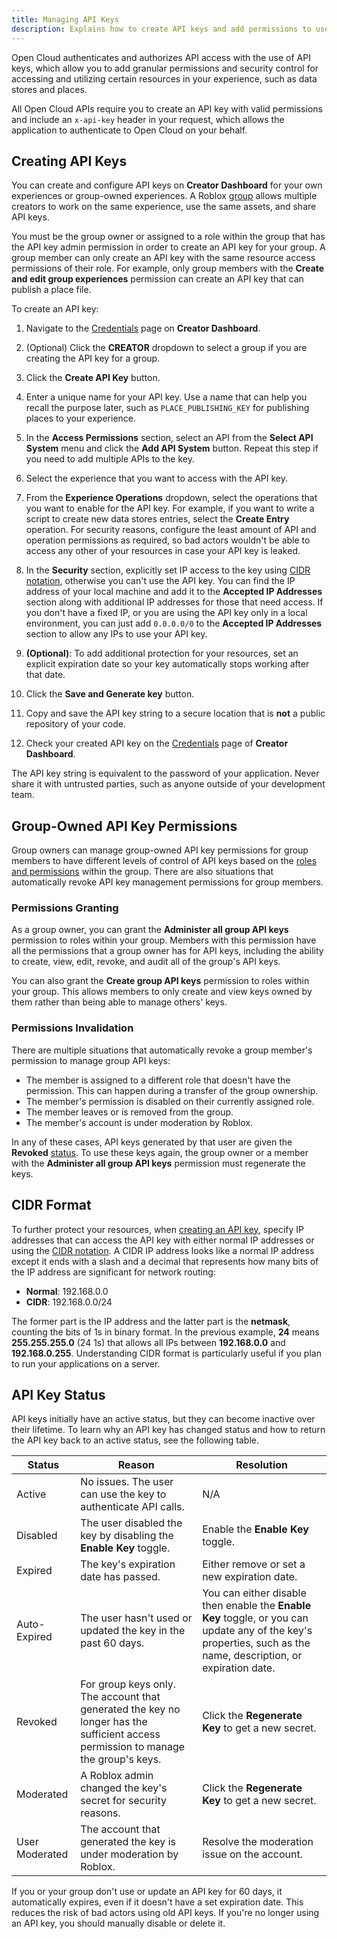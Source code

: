 ```yaml
---
title: Managing API Keys
description: Explains how to create API keys and add permissions to use Open Cloud web APIs for your experience.
---
```


Open Cloud authenticates and authorizes API access with the use of API keys, which allow you to add granular permissions and security control for accessing and utilizing certain resources in your experience, such as data stores and places.

All Open Cloud APIs require you to create an API key with valid permissions and include an `x-api-key` header in your request, which allows the application to authenticate to Open Cloud on your behalf.

## Creating API Keys

You can create and configure API keys on **Creator Dashboard** for your own experiences or group-owned experiences. A Roblox [group](../../projects/groups.md) allows multiple creators to work on the same experience, use the same assets, and share API keys.

You must be the group owner or assigned to a role within the group that has the API key admin permission in order to create an API key for your group. A group member can only create an API key with the same resource access permissions of their role. For example, only group members with the **Create and edit group experiences** permission can create an API key that can publish a place file.

To create an API key:

1. Navigate to the [Credentials](https://create.roblox.com/credentials) page on **Creator Dashboard**.

1. (Optional) Click the **CREATOR** dropdown to select a group if you are creating the API key for a group.

1. Click the **Create API Key** button.
1. Enter a unique name for your API key. Use a name that can help you recall the purpose later, such as `PLACE_PUBLISHING_KEY` for publishing places to your experience.
1. In the **Access Permissions** section, select an API from the **Select API System** menu and click the **Add API System** button. Repeat this step if you need to add multiple APIs to the key.
1. Select the experience that you want to access with the API key.
1. From the **Experience Operations** dropdown, select the operations that you want to enable for the API key. For example, if you want to write a script to create new data stores entries, select the **Create Entry** operation.
   <Alert severity="warning">
   For security reasons, configure the least amount of API and operation permissions as required, so bad actors wouldn't be able to access any other of your resources in case your API key is leaked.
   </Alert>

1. In the **Security** section, explicitly set IP access to the key using [CIDR notation](#cidr-format), otherwise you can't use the API key. You can find the IP address of your local machine and add it to the **Accepted IP Addresses** section along with additional IP addresses for those that need access. If you don't have a fixed IP, or you are using the API key only in a local environment, you can just add `0.0.0.0/0` to the **Accepted IP Addresses** section to allow any IPs to use your API key.

1. **(Optional)**: To add additional protection for your resources, set an explicit expiration date so your key automatically stops working after that date.
1. Click the **Save and Generate key** button.
1. Copy and save the API key string to a secure location that is **not** a public repository of your code.
1. Check your created API key on the [Credentials](https://create.roblox.com/credentials) page of **Creator Dashboard**.

<Alert severity="warning">
The API key string is equivalent to the password of your application. Never share it with untrusted parties, such as anyone outside of your development team.
</Alert>

## Group-Owned API Key Permissions

Group owners can manage group-owned API key permissions for group members to have different levels of control of API keys based on the [roles and permissions](../../projects/groups.md#roles-and-permissions) within the group. There are also situations that automatically revoke API key management permissions for group members.

### Permissions Granting

As a group owner, you can grant the **Administer all group API keys** permission to roles within your group. Members with this permission have all the permissions that a group owner has for API keys, including the ability to create, view, edit, revoke, and audit all of the group's API keys.

You can also grant the **Create group API keys** permission to roles within your group. This allows members to only create and view keys owned by them rather than being able to manage others' keys.

### Permissions Invalidation

There are multiple situations that automatically revoke a group member's permission to manage group API keys:

- The member is assigned to a different role that doesn't have the permission. This can happen during a transfer of the group ownership.
- The member's permission is disabled on their currently assigned role.
- The member leaves or is removed from the group.
- The member's account is under moderation by Roblox.

In any of these cases, API keys generated by that user are given the **Revoked** [status](#api-key-status). To use these keys again, the group owner or a member with the **Administer all group API keys** permission must regenerate the keys.

## CIDR Format

To further protect your resources, when [creating an API key](#creating-api-keys), specify IP addresses that can access the API key with either normal IP addresses or using the [CIDR notation](https://en.wikipedia.org/wiki/Classless_Inter-Domain_Routing#CIDR_notation). A CIDR IP address looks like a normal IP address except it ends with a slash and a decimal that represents how many bits of the IP address are significant for network routing:

- **Normal**: 192.168.0.0
- **CIDR**: 192.168.0.0/24

The former part is the IP address and the latter part is the **netmask**, counting the bits of 1s in binary format. In the previous example, **24** means **255.255.255.0** (24 1s) that allows all IPs between **192.168.0.0** and **192.168.0.255**. Understanding CIDR format is particularly useful if you plan to run your applications on a server.

## API Key Status

API keys initially have an active status, but they can become inactive over their lifetime. To learn why an API key has changed status and how to return the API key back to an active status, see the following table.

<table>
<thead>
  <tr>
    <th>Status</th>
    <th>Reason</th>
    <th>Resolution</th>
  </tr>
</thead>
<tbody>
  <tr>
    <td>Active</td>
    <td>No issues. The user can use the key to authenticate API calls.</td>
    <td>N/A</td>
  </tr>
  <tr>
    <td>Disabled</td>
    <td>The user disabled the key by disabling the <b>Enable Key</b> toggle.</td>
    <td>Enable the <b>Enable Key</b> toggle.</td>
  </tr>
  <tr>
    <td>Expired</td>
    <td>The key's expiration date has passed.</td>
    <td>Either remove or set a new expiration date.</td>
  </tr>
  <tr>
    <td>Auto-Expired</td>
    <td>The user hasn't used or updated the key in the past 60 days.</td>
    <td>You can either disable then enable the <b>Enable Key</b> toggle, or you can update any of the key's properties, such as the name, description, or expiration date.</td>
  </tr>
  <tr>
    <td>Revoked</td>
    <td>For group keys only. The account that generated the key no longer has the sufficient access permission to manage the group's keys.</td>
    <td>Click the <b>Regenerate Key</b> to get a new secret.</td>
  </tr>
  <tr>
    <td>Moderated</td>
    <td>A Roblox admin changed the key's secret for security reasons.</td>
    <td>Click the <b>Regenerate Key</b> to get a new secret.</td>
  </tr>
  <tr>
    <td>User Moderated</td>
    <td>The account that generated the key is under moderation by Roblox.</td>
    <td>Resolve the moderation issue on the account.</td>
  </tr>
</tbody>
</table>

<Alert severity="warning">
If you or your group don't use or update an API key for 60 days, it automatically expires, even if it doesn't have a set expiration date. This reduces the risk of bad actors using old API keys. If you're no longer using an API key, you should manually disable or delete it.
</Alert>
